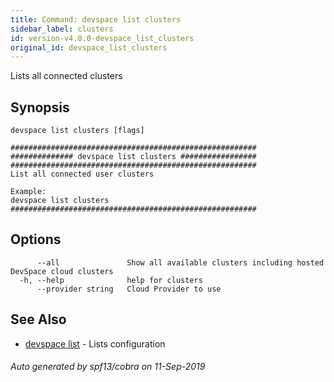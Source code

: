 ```yaml
---
title: Command: devspace list clusters
sidebar_label: clusters
id: version-v4.0.0-devspace_list_clusters
original_id: devspace_list_clusters
---
```



Lists all connected clusters

## Synopsis


```
devspace list clusters [flags]
```

```
#######################################################
############## devspace list clusters #################
#######################################################
List all connected user clusters

Example:
devspace list clusters
#######################################################
```
## Options

```
      --all               Show all available clusters including hosted DevSpace cloud clusters
  -h, --help              help for clusters
      --provider string   Cloud Provider to use
```

## See Also

* [devspace list](/docs/cli/commands/devspace_list)	 - Lists configuration

###### Auto generated by spf13/cobra on 11-Sep-2019
